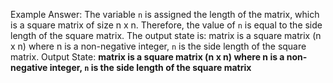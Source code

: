 Example Answer:
The variable `n` is assigned the length of the matrix, which is a square matrix of size n x n. Therefore, the value of `n` is equal to the side length of the square matrix. The output state is: matrix is a square matrix (n x n) where n is a non-negative integer, `n` is the side length of the square matrix.
Output State: **matrix is a square matrix (n x n) where n is a non-negative integer, `n` is the side length of the square matrix**